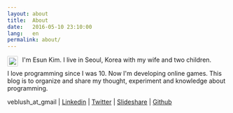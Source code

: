 ```yaml
---
layout: about
title:  About
date:   2016-05-10 23:10:00
lang:   en
permalink: about/
---
```


<img src="http://www.gravatar.com/avatar/aacc51ad5803774a0b78114889d7b7c9?s=100" 
     style="float: left; border: 1px solid #ccc; border-radius: 5%; padding: 3px; margin-right: 10px">

I'm Esun Kim. I live in Seoul, Korea with my wife and two children.

I love programming since I was 10. Now I'm developing online games.
This blog is to organize and share my thought, experiment and knowledge about programming.

veblush_at_gmail | 
[Linkedin](https://www.linkedin.com/in/esun-kim-455b853) |
[Twitter](https://twitter.com/veblush) |
[Slideshare](http://www.slideshare.net/veblush) |
[Github](http://github.com/veblush)
